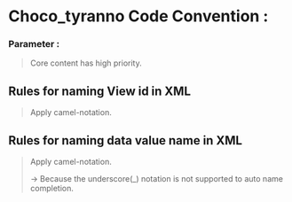 <h1>Choco_tyranno Code Convention :



<h3>
    Parameter :
</h3>

> Core content has high priority.



## Rules for naming View id in XML

> Apply camel-notation.



## Rules for naming data value name in XML

> Apply camel-notation.
>
> -> Because the underscore(_) notation is not supported to auto name completion.

